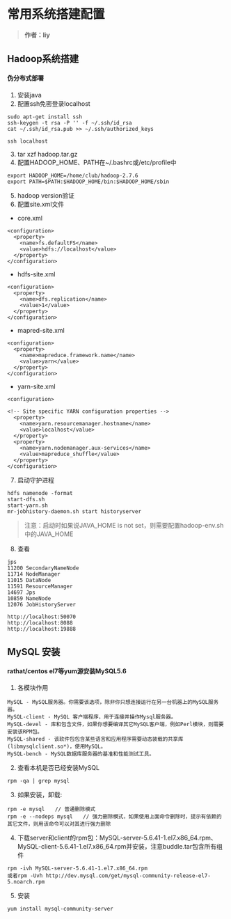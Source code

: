 # 常用系统搭建配置

> **作者：liy**

## Hadoop系统搭建
#### 伪分布式部署
1. 安装java
2. 配置ssh免密登录localhost

```
sudo apt-get install ssh
ssh-keygen -t rsa -P '' -f ~/.ssh/id_rsa
cat ~/.ssh/id_rsa.pub >> ~/.ssh/authorized_keys

ssh localhost
```

3. tar xzf hadoop.tar.gz
4. 配置HADOOP_HOME、PATH在~/.bashrc或/etc/profile中
    
```
export HADOOP_HOME=/home/club/hadoop-2.7.6
export PATH=$PATH:$HADOOP_HOME/bin:$HADOOP_HOME/sbin
```
5. hadoop version验证
6. 配置site.xml文件
- core.xml

```
<configuration>
  <property>
    <name>fs.defaultFS</name>
    <value>hdfs://localhost</value>
  </property>
</configuration>

```

- hdfs-site.xml

```
<configuration>
  <property>
    <name>dfs.replication</name>
    <value>1</value>
  </property>
</configuration>

```

- mapred-site.xml

```
<configuration>
  <property>
    <name>mapreduce.framework.name</name>
    <value>yarn</value>
  </property>
</configuration>
```

- yarn-site.xml

```
<configuration>

<!-- Site specific YARN configuration properties -->
  <property>
    <name>yarn.resourcemanager.hostname</name>
    <value>localhost</value>
  </property>
  <property>
    <name>yarn.nodemanager.aux-services</name>
    <value>mapreduce_shuffle</value>
  </property>
</configuration>

```
7. 启动守护进程

```
hdfs namenode -format
start-dfs.sh
start-yarn.sh
mr-jobhistory-daemon.sh start historyserver
```
> 注意：启动时如果说JAVA_HOME is not set，则需要配置hadoop-env.sh中的JAVA_HOME

8. 查看

```
jps
11200 SecondaryNameNode
11714 NodeManager
11015 DataNode
11591 ResourceManager
14697 Jps
10859 NameNode
12076 JobHistoryServer

http://localhost:50070
http://localhost:8088
http://localhost:19888
```

## MySQL 安装
#### rathat/centos el7等yum源安装MySQL5.6
1. 各模块作用
```
MySQL - MySQL服务器。你需要该选项，除非你只想连接运行在另一台机器上的MySQL服务器。
MySQL-client - MySQL 客户端程序，用于连接并操作Mysql服务器。
MySQL-devel - 库和包含文件，如果你想要编译其它MySQL客户端，例如Perl模块，则需要安装该RPM包。
MySQL-shared - 该软件包包含某些语言和应用程序需要动态装载的共享库(libmysqlclient.so*)，使用MySQL。
MySQL-bench - MySQL数据库服务器的基准和性能测试工具。
```

2. 查看本机是否已经安装MySQL
```
rpm -qa | grep mysql
```

3. 如果安装，卸载:
```
rpm -e mysql　　// 普通删除模式
rpm -e --nodeps mysql　　// 强力删除模式，如果使用上面命令删除时，提示有依赖的其它文件，则用该命令可以对其进行强力删除
```

4. 下载server和client的rpm包：MySQL-server-5.6.41-1.el7.x86_64.rpm、MySQL-client-5.6.41-1.el7.x86_64.rpm并安装，注意buddle.tar包含所有组件
```
rpm -ivh MySQL-server-5.6.41-1.el7.x86_64.rpm
或者rpm -Uvh http://dev.mysql.com/get/mysql-community-release-el7-5.noarch.rpm
```

5. 安装
```
yum install mysql-community-server
```







